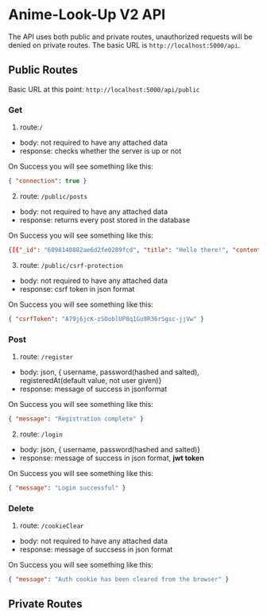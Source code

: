 # Anime-Look-Up V2 API

The API uses both public and private routes, unauthorized requests will be denied on private routes.
The basic URL is `http://localhost:5000/api`.

## Public Routes

Basic URL at this point: `http://localhost:5000/api/public`

### Get

1. route:`/`

- body: not required to have any attached data
- response: checks whether the server is up or not

On Success you will see something like this:

```json
{ "connection": true }
```

2. route: `/public/posts`

- body: not required to have any attached data
- response: returns every post stored in the database

On Success you will see something like this:

```json
{[{"_id": "6098140882ae6d2fe0289fcd", "title": "Hello there!", "content": "GENERAL KENOBI!", "createdAt": "2021-05-09T16:55:36.299Z", "createdBy": {"_id": "609806c582ae6d2fe0289fcc", "username": "GeneralKenobi", "__v": 0}}, ...]}
```

3. route: `/public/csrf-protection`

- body: not required to have any attached data
- response: csrf token in json format

On Success you will see something like this:

```json
{ "csrfToken": "A79j6jcK-zSOoblUP8q1Gu9R36rSgsc-jjVw" }
```

### Post

1. route: `/register`

- body: json, { username, password(hashed and salted), registeredAt(default value, not user given)}
- response: message of success in jsonformat

On Success you will see something like this:

```json
{ "message": "Registration complete" }
```

2. route: `/login`

- body: json, { username, password(hashed and salted)}
- response: message of success in json format, **jwt token**

On Success you will see something like this:

```json
{ "message": "Login successful" }
```

### Delete

1. route: `/cookieClear`

- body: not required to have any attached data
- response: message of succsess in json format

On Success you will see something like this:

```json
{ "message": "Auth cookie has been cleared from the browser" }
```

## Private Routes
